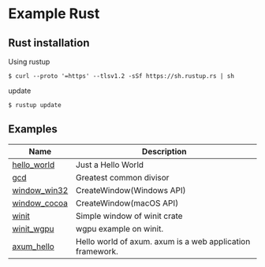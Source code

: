 # Example Rust


## Rust installation

Using rustup

```shell
$ curl --proto '=https' --tlsv1.2 -sSf https://sh.rustup.rs | sh
```

update

```shell
$ rustup update
```


## Examples

| Name                              | Description                  |
| --------------------------------- | ---------------------------- |
| [hello_world](hello_world/)       | Just a Hello World           |
| [gcd](gcd/)                       | Greatest common divisor      |
| [window_win32](window_win32/)     | CreateWindow(Windows API)    |
| [window_cocoa](window_cocoa/)     | CreateWindow(macOS API)      |
| [winit](winit/)                   | Simple window of winit crate |
| [winit_wgpu](winit_wgpu/)         | wgpu example on winit. |
| [axum_hello](axum_hello/)         | Hello world of axum. axum is a web application framework. |

